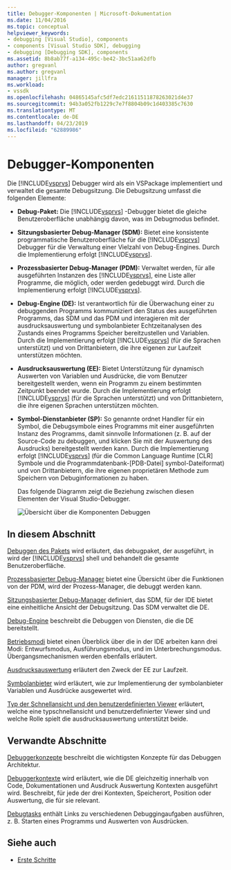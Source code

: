 ```yaml
---
title: Debugger-Komponenten | Microsoft-Dokumentation
ms.date: 11/04/2016
ms.topic: conceptual
helpviewer_keywords:
- debugging [Visual Studio], components
- components [Visual Studio SDK], debugging
- debugging [Debugging SDK], components
ms.assetid: 8b8ab77f-a134-495c-be42-3bc51aa62dfb
author: gregvanl
ms.author: gregvanl
manager: jillfra
ms.workload:
- vssdk
ms.openlocfilehash: 04865145afc5df7edc21611511878263021d4e37
ms.sourcegitcommit: 94b3a052fb1229c7e7f8804b09c1d403385c7630
ms.translationtype: MT
ms.contentlocale: de-DE
ms.lasthandoff: 04/23/2019
ms.locfileid: "62889986"
---
```

# <a name="debugger-components"></a>Debugger-Komponenten
Die [!INCLUDE[vsprvs](../../code-quality/includes/vsprvs_md.md)] Debugger wird als ein VSPackage implementiert und verwaltet die gesamte Debugsitzung. Die Debugsitzung umfasst die folgenden Elemente:

- **Debug-Paket:** Die [!INCLUDE[vsprvs](../../code-quality/includes/vsprvs_md.md)] -Debugger bietet die gleiche Benutzeroberfläche unabhängig davon, was im Debugmodus befindet.

- **Sitzungsbasierter Debug-Manager (SDM):** Bietet eine konsistente programmatische Benutzeroberfläche für die [!INCLUDE[vsprvs](../../code-quality/includes/vsprvs_md.md)] Debugger für die Verwaltung einer Vielzahl von Debug-Engines. Durch die Implementierung erfolgt [!INCLUDE[vsprvs](../../code-quality/includes/vsprvs_md.md)].

- **Prozessbasierter Debug-Manager (PDM):** Verwaltet werden, für alle ausgeführten Instanzen des [!INCLUDE[vsprvs](../../code-quality/includes/vsprvs_md.md)], eine Liste aller Programme, die möglich, oder werden gedebuggt wird. Durch die Implementierung erfolgt [!INCLUDE[vsprvs](../../code-quality/includes/vsprvs_md.md)].

- **Debug-Engine (DE):** Ist verantwortlich für die Überwachung einer zu debuggenden Programms kommuniziert den Status des ausgeführten Programms, das SDM und das PDM und interagieren mit der ausdrucksauswertung und symbolanbieter Echtzeitanalysen des Zustands eines Programms Speicher bereitzustellen und Variablen. Durch die Implementierung erfolgt [!INCLUDE[vsprvs](../../code-quality/includes/vsprvs_md.md)] (für die Sprachen unterstützt) und von Drittanbietern, die ihre eigenen zur Laufzeit unterstützen möchten.

- **Ausdrucksauswertung (EE):** Bietet Unterstützung für dynamisch Auswerten von Variablen und Ausdrücke, die vom Benutzer bereitgestellt werden, wenn ein Programm zu einem bestimmten Zeitpunkt beendet wurde. Durch die Implementierung erfolgt [!INCLUDE[vsprvs](../../code-quality/includes/vsprvs_md.md)] (für die Sprachen unterstützt) und von Drittanbietern, die ihre eigenen Sprachen unterstützen möchten.

- **Symbol-Dienstanbieter (SP):** So genannte ordnet Handler für ein Symbol, die Debugsymbole eines Programms mit einer ausgeführten Instanz des Programms, damit sinnvolle Informationen (z. B. auf der Source-Code zu debuggen, und klicken Sie mit der Auswertung des Ausdrucks) bereitgestellt werden kann. Durch die Implementierung erfolgt [!INCLUDE[vsprvs](../../code-quality/includes/vsprvs_md.md)] (für die Common Language Runtime [CLR] Symbole und die Programmdatenbank-[PDB-Datei] symbol-Dateiformat) und von Drittanbietern, die ihre eigenen proprietären Methode zum Speichern von Debuginformationen zu haben.

  Das folgende Diagramm zeigt die Beziehung zwischen diesen Elementen der Visual Studio-Debugger.

  ![Übersicht über die Komponenten Debuggen](../../extensibility/debugger/media/dbugcompovrview.gif "DBugCompOvrview")

## <a name="in-this-section"></a>In diesem Abschnitt
 [Debuggen des Pakets](../../extensibility/debugger/debug-package.md) wird erläutert, das debugpaket, der ausgeführt, in wird der [!INCLUDE[vsprvs](../../code-quality/includes/vsprvs_md.md)] shell und behandelt die gesamte Benutzeroberfläche.

 [Prozessbasierter Debug-Manager](../../extensibility/debugger/process-debug-manager.md) bietet eine Übersicht über die Funktionen von der PDM, wird der Prozess-Manager, die debuggt werden kann.

 [Sitzungsbasierter Debug-Manager](../../extensibility/debugger/session-debug-manager.md) definiert, das SDM, für der IDE bietet eine einheitliche Ansicht der Debugsitzung. Das SDM verwaltet die DE.

 [Debug-Engine](../../extensibility/debugger/debug-engine.md) beschreibt die Debuggen von Diensten, die die DE bereitstellt.

 [Betriebsmodi](../../extensibility/debugger/operational-modes.md) bietet einen Überblick über die in der IDE arbeiten kann drei Modi: Entwurfsmodus, Ausführungsmodus, und im Unterbrechungsmodus. Übergangsmechanismen werden ebenfalls erläutert.

 [Ausdrucksauswertung](../../extensibility/debugger/expression-evaluator.md) erläutert den Zweck der EE zur Laufzeit.

 [Symbolanbieter](../../extensibility/debugger/symbol-provider.md) wird erläutert, wie zur Implementierung der symbolanbieter Variablen und Ausdrücke ausgewertet wird.

 [Typ der Schnellansicht und den benutzerdefinierten Viewer](../../extensibility/debugger/type-visualizer-and-custom-viewer.md) erläutert, welche eine typschnellansicht und benutzerdefinierter Viewer sind und welche Rolle spielt die ausdrucksauswertung unterstützt beide.

## <a name="related-sections"></a>Verwandte Abschnitte
 [Debuggerkonzepte](../../extensibility/debugger/debugger-concepts.md) beschreibt die wichtigsten Konzepte für das Debuggen Architektur.

 [Debuggerkontexte](../../extensibility/debugger/debugger-contexts.md) wird erläutert, wie die DE gleichzeitig innerhalb von Code, Dokumentationen und Ausdruck Auswertung Kontexten ausgeführt wird. Beschreibt, für jede der drei Kontexten, Speicherort, Position oder Auswertung, die für sie relevant.

 [Debugtasks](../../extensibility/debugger/debugging-tasks.md) enthält Links zu verschiedenen Debuggingaufgaben ausführen, z. B. Starten eines Programms und Auswerten von Ausdrücken.

## <a name="see-also"></a>Siehe auch
- [Erste Schritte](../../extensibility/debugger/getting-started-with-debugger-extensibility.md)